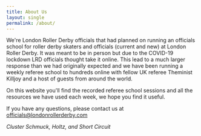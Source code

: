 ```yaml
---
title: About Us
layout: single
permalink: /about/
---
```

We're London Roller Derby officials that had planned on running an officials school for roller derby skaters and officials (current and new) at London Roller Derby. It was meant to be in person but due to the COVID-19 lockdown LRD officials thought take it online. This lead to a much larger response than we had originally expected and we have been running a weekly referee school to hundreds online with fellow UK referee Theminist Killjoy and a host of guests from around the world.

On this website you'll find the recorded referee school sessions and all the resources we have used each week, we hope you find it useful.

If you have any questions, please contact us at <officials@londonrollerderby.com>

_Cluster Schmuck, Holtz, and Short Circuit_
